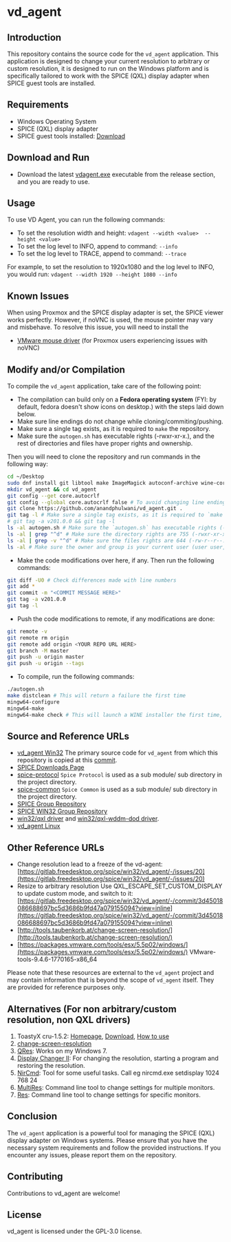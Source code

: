 # vd_agent

## Introduction

This repository contains the source code for the `vd_agent` application. This application is designed to change your current resolution to arbitrary or custom resolution, it is designed to run on the Windows platform and is specifically tailored to work with the SPICE (QXL) display adapter when SPICE guest tools are installed.

## Requirements

- Windows Operating System
- SPICE (QXL) display adapter
- SPICE guest tools installed: [Download](https://www.spice-space.org/download/windows/spice-guest-tools/spice-guest-tools-latest.exe)

## Download and Run

- Download the latest [vdagent.exe](https://github.com/anandphulwani/vd_agent/releases/latest/download/vdagent.exe) executable from the release section, and you are ready to use.

## Usage

To use VD Agent, you can run the following commands:

- To set the resolution width and height: `vdagent --width <value>  --height <value>`
- To set the log level to INFO, append to command: `--info`
- To set the log level to TRACE, append to command: `--trace`

For example, to set the resolution to 1920x1080 and the log level to INFO, you would run: `vdagent --width 1920 --height 1080 --info`


## Known Issues

When using Proxmox and the SPICE display adapter is set, the SPICE viewer works perfectly. However, if noVNC is used, the mouse pointer may vary and misbehave. To resolve this issue, you will need to install the
- [VMware mouse driver](https://github.com/anandphulwani/vd_agent/releases/latest/download/VMware-tools-windows-9.4.6_MouseDrivers.rar) (for Proxmox users experiencing issues with noVNC)

## Modify and/or Compilation

To compile the `vd_agent` application, take care of the following point:
- The compilation can build only on a **Fedora operating system** (FYI: by default, fedora doesn't show icons on desktop.) with the steps laid down below.
- Make sure line endings do not change while cloning/commiting/pushing.
- Make sure a single tag exists, as it is required to `make` the repository.
- Make sure the `autogen.sh` has executable rights (-rwxr-xr-x.), and the rest of directories and files have proper rights and ownership.


Then you will need to clone the repository and run commands in the following way:

```bash
cd ~/Desktop
sudo dnf install git libtool make ImageMagick autoconf-archive wine-core.x86_64 wine-core.i686 mingw32-libpng-static mingw32-zlib-static mingw32-gcc-c++ mingw32-winpthreads-static mingw64-libpng-static mingw64-zlib-static mingw64-gcc-c++ mingw64-winpthreads-static
mkdir vd_agent && cd vd_agent
git config --get core.autocrlf
git config --global core.autocrlf false # To avoid changing line endings while cloning/commiting/pushing.
git clone https://github.com/anandphulwani/vd_agent.git .
git tag -l # Make sure a single tag exists, as it is required to `make` the repository, if no tag is found run the below command by removing the #.
# git tag -a v201.0.0 && git tag -l
ls -al autogen.sh # Make sure the `autogen.sh` has executable rights (-rwxr-xr-x.).
ls -al | grep "^d" # Make sure the directory rights are 755 (-rwxr-xr-x.)
ls -al | grep -v "^d" # Make sure the files rights are 644 (-rw-r--r--.) or 755 (-rwxr-xr-x.)
ls -al # Make sure the owner and group is your current user (user user, in my case)
```
- Make the code modifications over here, if any. Then run the following commands:
```bash
git diff -U0 # Check differences made with line numbers
git add *
git commit -m "<COMMIT MESSAGE HERE>"
git tag -a v201.0.0
git tag -l
```

- Push the code modifications to remote, if any modifications are done:
```bash
git remote -v
git remote rm origin
git remote add origin <YOUR REPO URL HERE>
git branch -M master
git push -u origin master
git push -u origin --tags
```

- To compile, run the following commands:
```bash
./autogen.sh
make distclean # This will return a failure the first time
mingw64-configure
mingw64-make
mingw64-make check # This will launch a WINE installer the first time, please click on Install/Agree if you are prompted.
```

## Source and Reference URLs

- [vd_agent Win32](https://gitlab.freedesktop.org/spice/win32/vd_agent) The primary source code for `vd_agent` from which this repository is copied at this [commit](https://gitlab.freedesktop.org/spice/win32/vd_agent/-/commit/50175107091d5640cb0bb251807a9fcbae85f0f2).
- [SPICE Downloads Page](https://www.spice-space.org/download.html)
- [spice-protocol](https://gitlab.freedesktop.org/spice/spice-protocol) `Spice Protocol` is used as a sub module/ sub directory in the project directory.
- [spice-common](https://gitlab.freedesktop.org/spice/spice-common) `Spice Common` is used as a sub module/ sub directory in the project directory.
- [SPICE Group Repository](https://gitlab.freedesktop.org/spice)
- [SPICE WIN32 Group Repository](https://gitlab.freedesktop.org/spice/win32)
- [win32/qxl driver](https://gitlab.freedesktop.org/spice/win32/qxl) and [win32/qxl-wddm-dod driver](https://gitlab.freedesktop.org/spice/win32/qxl-wddm-dod).
- [vd_agent Linux](https://gitlab.freedesktop.org/spice/linux/vd_agent)

## Other Reference URLs
- Change resolution lead to a freeze of the vd-agent: [https://gitlab.freedesktop.org/spice/win32/vd_agent/-/issues/20](https://gitlab.freedesktop.org/spice/win32/vd_agent/-/issues/20)
- Resize to arbitrary resolution Use QXL_ESCAPE_SET_CUSTOM_DISPLAY to update custom mode, and switch to it: [https://gitlab.freedesktop.org/spice/win32/vd_agent/-/commit/3d45018086688697bc5d3686b9fd47a079155094?view=inline](https://gitlab.freedesktop.org/spice/win32/vd_agent/-/commit/3d45018086688697bc5d3686b9fd47a079155094?view=inline)
- [http://tools.taubenkorb.at/change-screen-resolution/](http://tools.taubenkorb.at/change-screen-resolution/)
- [https://packages.vmware.com/tools/esx/5.5p02/windows/](https://packages.vmware.com/tools/esx/5.5p02/windows/) VMware-tools-9.4.6-1770165-x86_64

Please note that these resources are external to the `vd_agent` project and may contain information that is beyond the scope of `vd_agent` itself. They are provided for reference purposes only.

## Alternatives (For non arbitrary/custom resolution, non QXL drivers)
01. ToastyX cru-1.5.2: [Homepage](https://www.monitortests.com/forum/Thread-Custom-Resolution-Utility-CRU), [Download](https://www.monitortests.com/download/cru/cru-1.5.2.zip), [How to use](https://www.youtube.com/watch?v=dpcte_5u1tg)
01. [change-screen-resolution](http://tools.taubenkorb.at/change-screen-resolution/)
02. [QRes](http://qres.sourceforge.net/): Works on my Windows 7.
03. [Display Changer II](http://12noon.com/?page_id=641): For changing the resolution, starting a program and restoring the resolution.
04. [NirCmd](http://www.nirsoft.net/utils/nircmd.html): Tool for some useful tasks. Call eg nircmd.exe setdisplay 1024 768 24
05. [MultiRes](http://www.entechtaiwan.com/util/multires.shtm): Command line tool to change settings for multiple monitors.
06. [Res](http://www.memecode.com/res.php): Command line tool to change settings for specific monitors.

## Conclusion

The `vd_agent` application is a powerful tool for managing the SPICE (QXL) display adapter on Windows systems. Please ensure that you have the necessary system requirements and follow the provided instructions. If you encounter any issues, please report them on the repository.

## Contributing
Contributions to vd_agent are welcome!

## License

vd_agent is licensed under the GPL-3.0 license.
